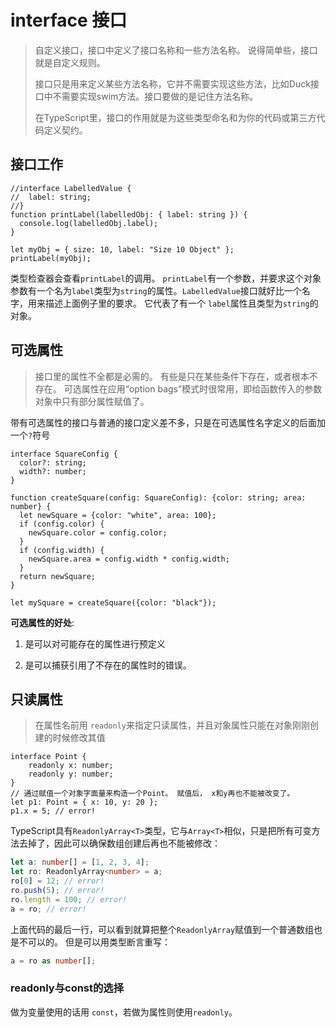 # interface 接口

> 自定义接口，接口中定义了接口名称和一些方法名称。 说得简单些，接口就是自定义规则。
>
> 接口只是用来定义某些方法名称，它并不需要实现这些方法，比如Duck接口中不需要实现swim方法。接口要做的是记住方法名称。
>
> 在TypeScript里，接口的作用就是为这些类型命名和为你的代码或第三方代码定义契约。

## 接口工作

```tsx
//interface LabelledValue {
//  label: string;
//}
function printLabel(labelledObj: { label: string }) {
  console.log(labelledObj.label);
}

let myObj = { size: 10, label: "Size 10 Object" };
printLabel(myObj);
```

类型检查器会查看`printLabel`的调用。 `printLabel`有一个参数，并要求这个对象参数有一个名为`label`类型为`string`的属性。`LabelledValue`接口就好比一个名字，用来描述上面例子里的要求。 它代表了有一个 `label`属性且类型为`string`的对象。 

## 可选属性

> 接口里的属性不全都是必需的。 有些是只在某些条件下存在，或者根本不存在。 可选属性在应用“option bags”模式时很常用，即给函数传入的参数对象中只有部分属性赋值了。

带有可选属性的接口与普通的接口定义差不多，只是在可选属性名字定义的后面加一个`?`符号

```tsx
interface SquareConfig {
  color?: string;
  width?: number;
}

function createSquare(config: SquareConfig): {color: string; area: number} {
  let newSquare = {color: "white", area: 100};
  if (config.color) {
    newSquare.color = config.color;
  }
  if (config.width) {
    newSquare.area = config.width * config.width;
  }
  return newSquare;
}

let mySquare = createSquare({color: "black"});
```

**可选属性的好处**:

1. 是可以对可能存在的属性进行预定义

2. 是可以捕获引用了不存在的属性时的错误。

## 只读属性

>  在属性名前用 `readonly`来指定只读属性，并且对象属性只能在对象刚刚创建的时候修改其值

```tsx
interface Point {
    readonly x: number;
    readonly y: number;
}
// 通过赋值一个对象字面量来构造一个Point。 赋值后， x和y再也不能被改变了。
let p1: Point = { x: 10, y: 20 };
p1.x = 5; // error!
```

TypeScript具有`ReadonlyArray<T>`类型，它与`Array<T>`相似，只是把所有可变方法去掉了，因此可以确保数组创建后再也不能被修改：

```ts
let a: number[] = [1, 2, 3, 4];
let ro: ReadonlyArray<number> = a;
ro[0] = 12; // error!
ro.push(5); // error!
ro.length = 100; // error!
a = ro; // error!
```

上面代码的最后一行，可以看到就算把整个`ReadonlyArray`赋值到一个普通数组也是不可以的。 但是可以用类型断言重写：

```ts
a = ro as number[];
```

### **readonly与const的选择**

 做为变量使用的话用 `const`，若做为属性则使用`readonly`。

